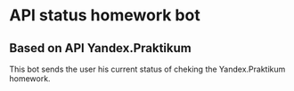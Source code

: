 # API status homework bot
## Based on API Yandex.Praktikum
This bot sends the user his current status of cheking the Yandex.Praktikum homework.
